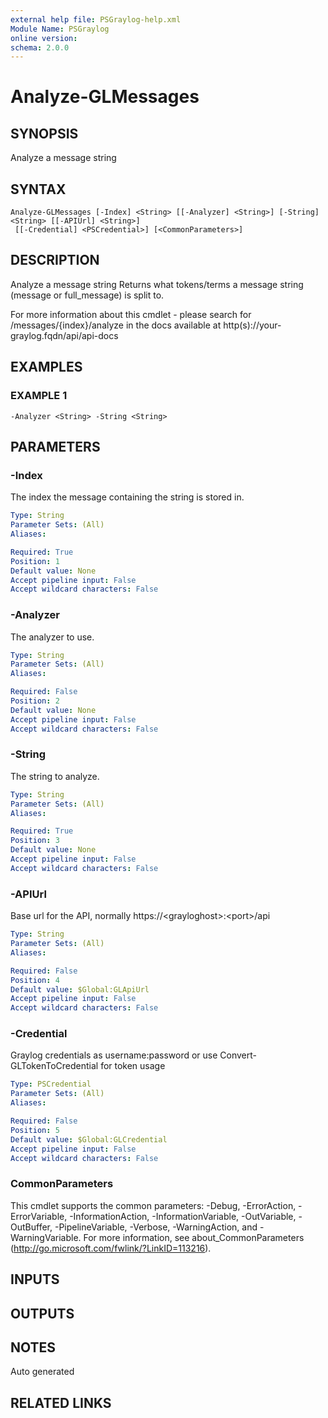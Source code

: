 ```yaml
---
external help file: PSGraylog-help.xml
Module Name: PSGraylog
online version:
schema: 2.0.0
---
```


# Analyze-GLMessages

## SYNOPSIS
Analyze a message string

## SYNTAX

```
Analyze-GLMessages [-Index] <String> [[-Analyzer] <String>] [-String] <String> [[-APIUrl] <String>]
 [[-Credential] <PSCredential>] [<CommonParameters>]
```

## DESCRIPTION
Analyze a message string
Returns what tokens/terms a message string (message or full_message) is split to.

For more information about this cmdlet - please search for /messages/{index}/analyze in the docs available at http(s)://your-graylog.fqdn/api/api-docs

## EXAMPLES

### EXAMPLE 1
```
-Analyzer <String> -String <String>
```

## PARAMETERS

### -Index
The index the message containing the string is stored in.

```yaml
Type: String
Parameter Sets: (All)
Aliases:

Required: True
Position: 1
Default value: None
Accept pipeline input: False
Accept wildcard characters: False
```

### -Analyzer
The analyzer to use.

```yaml
Type: String
Parameter Sets: (All)
Aliases:

Required: False
Position: 2
Default value: None
Accept pipeline input: False
Accept wildcard characters: False
```

### -String
The string to analyze.

```yaml
Type: String
Parameter Sets: (All)
Aliases:

Required: True
Position: 3
Default value: None
Accept pipeline input: False
Accept wildcard characters: False
```

### -APIUrl
Base url for the API, normally https://\<grayloghost\>:\<port\>/api

```yaml
Type: String
Parameter Sets: (All)
Aliases:

Required: False
Position: 4
Default value: $Global:GLApiUrl
Accept pipeline input: False
Accept wildcard characters: False
```

### -Credential
Graylog credentials as username:password or use Convert-GLTokenToCredential for token usage

```yaml
Type: PSCredential
Parameter Sets: (All)
Aliases:

Required: False
Position: 5
Default value: $Global:GLCredential
Accept pipeline input: False
Accept wildcard characters: False
```

### CommonParameters
This cmdlet supports the common parameters: -Debug, -ErrorAction, -ErrorVariable, -InformationAction, -InformationVariable, -OutVariable, -OutBuffer, -PipelineVariable, -Verbose, -WarningAction, and -WarningVariable.
For more information, see about_CommonParameters (http://go.microsoft.com/fwlink/?LinkID=113216).

## INPUTS

## OUTPUTS

## NOTES
Auto generated

## RELATED LINKS
